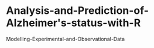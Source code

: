 # Analysis-and-Prediction-of-Alzheimer's-status-with-R

Modelling-Experimental-and-Observational-Data

